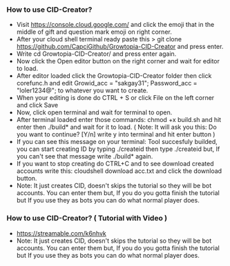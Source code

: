 ### How to use CID-Creator?

* Visit https://console.cloud.google.com/ and click the emoji that in the middle of gift and question mark emoji on right corner.
* After your cloud shell terminal ready paste this > git clone https://github.com/CapciGithub/Growtopia-CID-Creator and press enter.
* Write cd Growtopia-CID-Creator/ and press enter again.
* Now click the Open editor button on the right corner and wait for editor to load.
* After editor loaded click the Growtopia-CID-Creator folder then click corefunc.h and edit Growid_acc = "sakgay31"; Password_acc = "loler1234@"; to whatever you want to create.
* When your editing is done do CTRL + S or click File on the left corner and click Save
* Now, click open terminal and wait for terminal to open.
* After terminal loaded enter those commands: chmod +x build.sh and hit enter then ./build* and wait for it to load. ( Note: It will ask you this: Do you want to continue? [Y/n] write y into terminal and hit enter button )
* If you can see this message on your terminal: Tool succesfuly builded, you can start creating ID by typing ./createid then type ./createid but, If you can't see that message write ./build* again.
* If you want to stop creating do CTRL+C and to see download created accounts write this: cloudshell download acc.txt and click the download button.
* Note: It just creates CID, doesn't skips the tutorial so they will be bot accounts. You can enter them but, If you do you gotta finish the tutorial but If you use they as bots you can do what normal player does.


### How to use CID-Creator? ( Tutorial with Video )

* https://streamable.com/k6nhvk
* Note: It just creates CID, doesn't skips the tutorial so they will be bot accounts. You can enter them but, If you do you gotta finish the tutorial but If you use they as bots you can do what normal player does.
